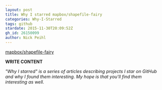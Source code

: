```yaml
---
layout: post
title: Why I starred mapbox/shapefile-fairy
categories: Why-I-Starred
tags: github
stardate: 2015-11-30T20:09:52Z
gh_id: 26150099
author: Nick Peihl
---
```


[mapbox/shapefile-fairy](https://github.com/mapbox/shapefile-fairy)

**WRITE CONTENT**

*"Why I starred" is a series of articles describing projects I star on GitHub and why I found them interesting. My hope is that you'll find them interesting as well.*

